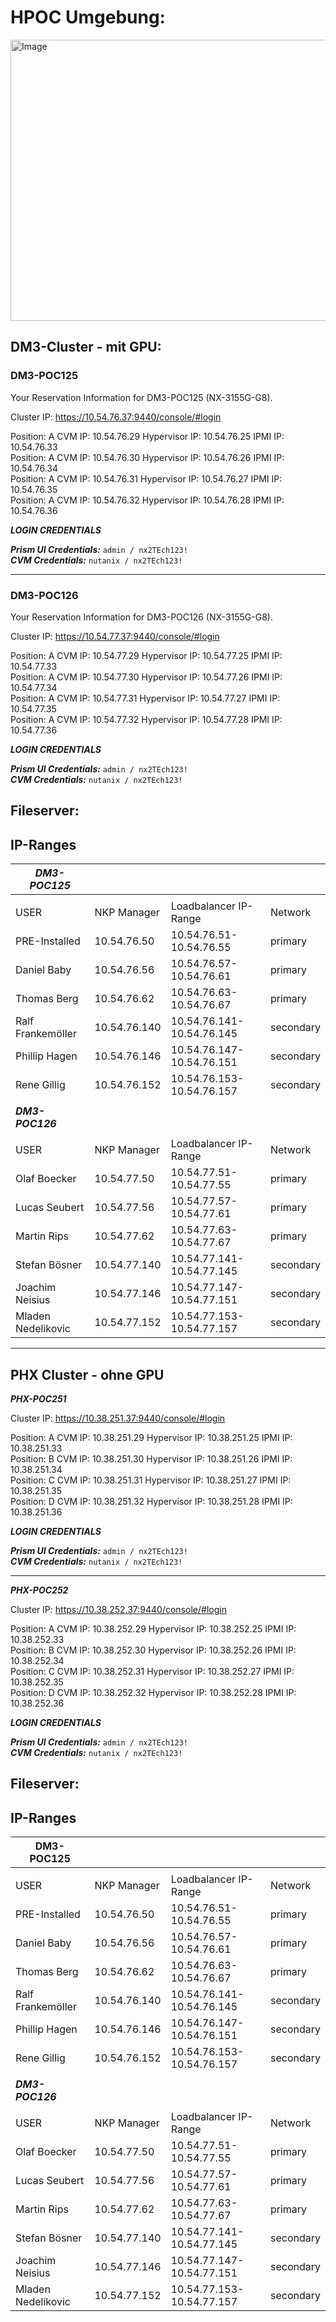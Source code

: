 # HPOC Umgebung:

<img width="749" height="450" alt="Image" src="https://github.com/user-attachments/assets/ea1bc731-1635-49f8-a683-e867b4ef01be" />




## DM3-Cluster - mit GPU:

### DM3-POC125

Your Reservation Information for DM3-POC125 (NX-3155G-G8).

Cluster IP: https://10.54.76.37:9440/console/#login

Position: A CVM IP: 10.54.76.29 Hypervisor IP: 10.54.76.25 IPMI IP: 10.54.76.33  
Position: A CVM IP: 10.54.76.30 Hypervisor IP: 10.54.76.26 IPMI IP: 10.54.76.34  
Position: A CVM IP: 10.54.76.31 Hypervisor IP: 10.54.76.27 IPMI IP: 10.54.76.35  
Position: A CVM IP: 10.54.76.32 Hypervisor IP: 10.54.76.28 IPMI IP: 10.54.76.36  

***LOGIN CREDENTIALS***

***Prism UI Credentials:*** `admin / nx2TEch123!`  
***CVM Credentials:*** `nutanix / nx2TEch123!`

---

### DM3-POC126

Your Reservation Information for DM3-POC126 (NX-3155G-G8).

Cluster IP: https://10.54.77.37:9440/console/#login

Position: A CVM IP: 10.54.77.29 Hypervisor IP: 10.54.77.25 IPMI IP: 10.54.77.33  
Position: A CVM IP: 10.54.77.30 Hypervisor IP: 10.54.77.26 IPMI IP: 10.54.77.34  
Position: A CVM IP: 10.54.77.31 Hypervisor IP: 10.54.77.27 IPMI IP: 10.54.77.35  
Position: A CVM IP: 10.54.77.32 Hypervisor IP: 10.54.77.28 IPMI IP: 10.54.77.36  

***LOGIN CREDENTIALS***

***Prism UI Credentials:*** `admin / nx2TEch123!`  
***CVM Credentials:*** `nutanix / nx2TEch123!`

## Fileserver:


## IP-Ranges

| ***DM3-POC125***            |              |                           |           |
| --------------------- | ------------ | ------------------------- | --------- |
|                       |              |                           |           |
| USER                  | NKP Manager  | Loadbalancer IP-Range     | Network   |
| PRE-Installed         | 10.54.76.50  | 10.54.76.51-10.54.76.55   | primary   |
| Daniel Baby           | 10.54.76.56  | 10.54.76.57-10.54.76.61   | primary   |
| Thomas Berg           | 10.54.76.62  | 10.54.76.63-10.54.76.67   | primary   |
| Ralf Frankemöller     | 10.54.76.140 | 10.54.76.141-10.54.76.145 | secondary |
| Phillip Hagen         | 10.54.76.146 | 10.54.76.147-10.54.76.151 | secondary |
| Rene Gillig           | 10.54.76.152 | 10.54.76.153-10.54.76.157 | secondary |
|                       |              |                           |           |
| ***DM3-POC126***            |              |                           |           |
|                       |              |                           |           |
| USER                  | NKP Manager  | Loadbalancer IP-Range     | Network   |
| Olaf Boecker          | 10.54.77.50  | 10.54.77.51-10.54.77.55   | primary   |
| Lucas Seubert         | 10.54.77.56  | 10.54.77.57-10.54.77.61   | primary   |
| Martin Rips           | 10.54.77.62  | 10.54.77.63-10.54.77.67   | primary   |
| Stefan Bösner         | 10.54.77.140 | 10.54.77.141-10.54.77.145 | secondary |
| Joachim Neisius       | 10.54.77.146 | 10.54.77.147-10.54.77.151 | secondary |
| Mladen Nedelikovic    | 10.54.77.152 | 10.54.77.153-10.54.77.157 | secondary |

---
## PHX Cluster - ohne GPU

***PHX-POC251*** 

Cluster IP: https://10.38.251.37:9440/console/#login

Position: A CVM IP: 10.38.251.29 Hypervisor IP: 10.38.251.25 IPMI IP: 10.38.251.33  
Position: B CVM IP: 10.38.251.30 Hypervisor IP: 10.38.251.26 IPMI IP: 10.38.251.34  
Position: C CVM IP: 10.38.251.31 Hypervisor IP: 10.38.251.27 IPMI IP: 10.38.251.35  
Position: D CVM IP: 10.38.251.32 Hypervisor IP: 10.38.251.28 IPMI IP: 10.38.251.36  


***LOGIN CREDENTIALS***

***Prism UI Credentials:*** `admin / nx2TEch123!`  
***CVM Credentials:*** `nutanix / nx2TEch123!`

---

***PHX-POC252***


Cluster IP: https://10.38.252.37:9440/console/#login

Position: A CVM IP: 10.38.252.29 Hypervisor IP: 10.38.252.25 IPMI IP: 10.38.252.33  
Position: B CVM IP: 10.38.252.30 Hypervisor IP: 10.38.252.26 IPMI IP: 10.38.252.34  
Position: C CVM IP: 10.38.252.31 Hypervisor IP: 10.38.252.27 IPMI IP: 10.38.252.35  
Position: D CVM IP: 10.38.252.32 Hypervisor IP: 10.38.252.28 IPMI IP: 10.38.252.36  


***LOGIN CREDENTIALS***

***Prism UI Credentials:*** `admin / nx2TEch123!`  
***CVM Credentials:*** `nutanix / nx2TEch123!`



## Fileserver:


## IP-Ranges

| DM3-POC125            |              |                           |           |
| --------------------- | ------------ | ------------------------- | --------- |
|                       |              |                           |           |
| USER                  | NKP Manager  | Loadbalancer IP-Range     | Network   |
| PRE-Installed         | 10.54.76.50  | 10.54.76.51-10.54.76.55   | primary   |
| Daniel Baby           | 10.54.76.56  | 10.54.76.57-10.54.76.61   | primary   |
| Thomas Berg           | 10.54.76.62  | 10.54.76.63-10.54.76.67   | primary   |
| Ralf Frankemöller     | 10.54.76.140 | 10.54.76.141-10.54.76.145 | secondary |
| Phillip Hagen         | 10.54.76.146 | 10.54.76.147-10.54.76.151 | secondary |
| Rene Gillig           | 10.54.76.152 | 10.54.76.153-10.54.76.157 | secondary |
|                       |              |                           |           |
| ***DM3-POC126***            |              |                           |           |
|                       |              |                           |           |
| USER                  | NKP Manager  | Loadbalancer IP-Range     | Network   |
| Olaf Boecker          | 10.54.77.50  | 10.54.77.51-10.54.77.55   | primary   |
| Lucas Seubert         | 10.54.77.56  | 10.54.77.57-10.54.77.61   | primary   |
| Martin Rips           | 10.54.77.62  | 10.54.77.63-10.54.77.67   | primary   |
| Stefan Bösner         | 10.54.77.140 | 10.54.77.141-10.54.77.145 | secondary |
| Joachim Neisius       | 10.54.77.146 | 10.54.77.147-10.54.77.151 | secondary |
| Mladen Nedelikovic    | 10.54.77.152 | 10.54.77.153-10.54.77.157 | secondary |
